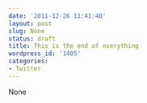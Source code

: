 ```yaml
---
date: '2011-12-26 11:41:40'
layout: post
slug: None
status: draft
title: This is the end of everything
wordpress_id: '1405'
categories:
- Twitter
---
```


None
